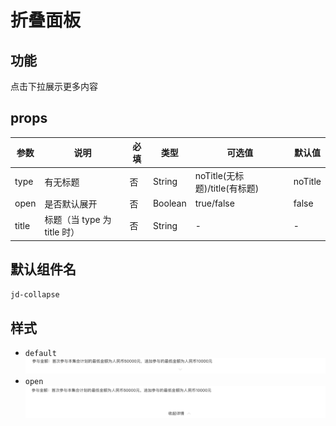 # 折叠面板

## 功能

点击下拉展示更多内容

## props

| 参数 | 说明 | 必填 | 类型 | 可选值 | 默认值 |
| --- | --- | --- | --- | --- | --- |
| type | 有无标题 | 否 | String | noTitle(无标题)/title(有标题) | noTitle |
| open | 是否默认展开 | 否 | Boolean | true/false | false |
| title | 标题（当 type 为 title 时） | 否 | String | - | - |

## 默认组件名

`jd-collapse`

## 样式

- `default`
![collapse](./img/collapse.png)
- `open`
![collapse-open](./img/collapse-open.png)
